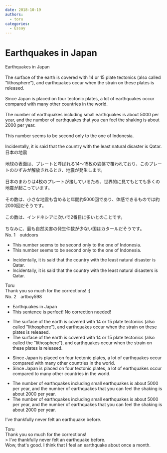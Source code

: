 ```yaml
---
date: 2018-10-19
authors:
  - toru
categories:
  - Essay
---
```


<h1 id="subject_show">Earthquakes in Japan</h1>
<div class="date" hidden>Oct 19, 2018 21:32</div>
<div id="post"><div id="body_show_ori">
Earthquakes in Japan<br/><br/>The surface of the earth is covered with 14 or 15 plate tectonics (also called "lithosphere"), and earthquakes occur when the strain on these plates is released.<br/><br/>Since Japan is placed on four tectonic plates, a lot of earthquakes occur compared with many other countries in the world.<br/><br/>The number of earthquakes including small earthquakes is about 5000 per year, and the number of earthquakes that you can feel the shaking is about 2000 per year.<br/><br/>This number seems to be second only to the one of Indonesia.<br/><br/>Incidentally, it is said that the country with the least natural disaster is Qatar.
</div></div>

<!-- more -->

<div id="post_ja"><div id="body_show_mo">
日本の地震<br/><br/>地球の表面は、プレートと呼ばれる14〜15枚の岩盤で覆われており、このプレートのひずみが解放されるとき、地震が発生します。<br/><br/>日本のまわりは4枚のプレートが接しているため、世界的に見てもとても多くの地震が起こっています。<br/><br/>その数は、小さな地震も含めると年間約5000回であり、体感できるものでは約2000回だそうです。<br/><br/>この数は、インドネシアに次いで2番目に多いとのことです。<br/><br/>ちなみに、最も自然災害の発生件数が少ない国はカタールだそうです。
</div></div>
<div id="block"><div class="first_name"> No. 1　<span class="just_name">outdoors</span></div><div id="block2">
<ul class="correction_field">
<li class="incorrect">This number seems to be second only to the one of Indonesia.</li>
<li class="corrected correct">
This number seems to be second only to <span class="f_gray"><span class="sline">the one of </span></span>Indonesia.
</li>
</ul>
<ul class="correction_field">
<li class="incorrect">Incidentally, it is said that the country with the least natural disaster is Qatar.</li>
<li class="corrected correct">
Incidentally, it is said that the country with the least natural disaster<span class="f_red">s</span> is Qatar.
</li>
</ul>
</div><div class="name"><span class="just_name">Toru</span><br>
Thank you so much for the corrections! :)
</div>
</div>
<div id="block"><div class="first_name"> No. 2　<span class="just_name">artboy598</span></div><div id="block2">
<ul class="correction_field">
<li class="incorrect">Earthquakes in Japan</li>
<li class="corrected perfect">This sentence is perfect! No correction needed!</li>
</ul>
<ul class="correction_field">
<li class="incorrect">The surface of the earth is covered with 14 or 15 plate tectonics (also called "lithosphere"), and earthquakes occur when the strain on these plates is released.</li>
<li class="corrected correct">
The surface of the earth is covered with 14 or 15 plate tectonics (also called <span class="f_blue">the</span> "lithosphere"), and earthquakes occur when the strain on these plates is released.
</li>
</ul>
<ul class="correction_field">
<li class="incorrect">Since Japan is placed on four tectonic plates, a lot of earthquakes occur compared with many other countries in the world.</li>
<li class="corrected correct">
Since Japan is placed on four tectonic plates, a lot of earthquakes occur compared <span class="f_red">to</span> many other countries in the world.
</li>
</ul>
<ul class="correction_field">
<li class="incorrect">The number of earthquakes including small earthquakes is about 5000 per year, and the number of earthquakes that you can feel the shaking is about 2000 per year.</li>
<li class="corrected correct">
The number of earthquakes including small earthquakes is about 5000 per year, and the number of earthquakes that you can feel <span class="sline">the</span> <span class="sline">shaking</span> is about 2000 per year.
</li>
</ul>
<p class="comment_small">
 I’ve thankfully never felt an earthquake before.
</p>

</div><div class="name"><span class="just_name">Toru</span><br>
Thank you so much for the corrections!<br/>&gt; I’ve thankfully never felt an earthquake before.<br/>Wow, that's good. I think that I feel an earthquake about once a month.
</div>
</div>
